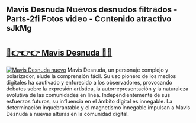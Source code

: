 ## Mavis Desnuda N𝚞𝚎vos desn𝚞dos filtr𝚊dos - Parts-2fi F𝚘tos vid𝚎o - C𝚘ntenido atr𝚊ctivo sJkMg

# <h2><a href="http://mbdry4.tromn.icu/?c=Mavis+Desnuda">🔗👉👉👉 Mavis Desnuda 🔗🔗</a></h2>

[![Mavis Desnuda nuevo](https://i.imgur.com/pEAQMta.gif)](http://mbdry4.tromn.icu/?c=Mavis+Desnuda)
Mavis Desnuda, un personaje complejo y polarizador, elude la comprensión fácil. Su uso pionero de los medios digitales ha cautivado y enfurecido a los observadores, provocando debates sobre la expresión artística, la autorrepresentación y la naturaleza evolutiva de las comunidades en línea. Independientemente de sus esfuerzos futuros, su influencia en el ámbito digital es innegable. La determinación inquebrantable y el magnetismo innegable impulsan a Mavis Desnuda a nuevas alturas en la comunidad digital.
